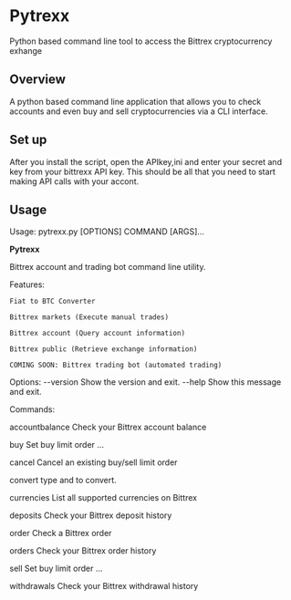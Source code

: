 # Pytrexx
Python based command line tool to access the Bittrex cryptocurrency exhange

## Overview
A python based command line application that allows you to check accounts and even buy and sell
cryptocurrencies via a CLI interface.

## Set up
After you install the script, open the APIkey,ini and enter your secret and key from your bittrexx API key. This should be all that you need to start making API calls with your accont.

## Usage
Usage: pytrexx.py [OPTIONS] COMMAND [ARGS]...

  ******************Pytrexx******************

  Bittrex account and trading bot command line utility.

  Features:

    Fiat to BTC Converter

    Bittrex markets (Execute manual trades)

    Bittrex account (Query account information)

    Bittrex public (Retrieve exchange information)

    COMING SOON: Bittrex trading bot (automated trading)

Options:
  --version  Show the version and exit.
  --help     Show this message and exit.

Commands:

accountbalance  Check your Bittrex account balance

buy             Set buy limit order <currency pair>...

cancel          Cancel an existing buy/sell limit order

convert         <currency> type and <amount> to convert.

currencies      List all supported currencies on Bittrex

deposits        Check your Bittrex deposit history

order           Check a Bittrex order

orders          Check your Bittrex order history

sell            Set buy limit order <currency pair>...

withdrawals     Check your Bittrex withdrawal history
